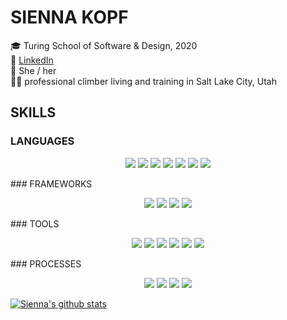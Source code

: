 # SIENNA KOPF

🎓 Turing School of Software & Design, 2020 <br/>
🔎 [LinkedIn](https://www.linkedin.com/in/sienna-kopf-b22b701b1/) </br>
💃 She / her <br />
🧗‍♀️ professional climber living and training in Salt Lake City, Utah <br />

## SKILLS
### LANGUAGES
<p align="center">
  <img src="https://img.shields.io/badge/ruby%20-%23323330.svg?&style=for-the-badge&logo=ruby&logoColor=white" />
  <img src="https://img.shields.io/badge/javascript%20-%2343853D.svg?&style=for-the-badge&logo=javascript&logoColor=white" />
  <img src="https://img.shields.io/badge/html5%20-%2320232a.svg?&style=for-the-badge&logo=html5&logoColor=%2361DAFB" />
  <img src="https://img.shields.io/badge/css3%20-%23593d88.svg?&style=for-the-badge&logo=css3&logoColor=white" />
  <img src="https://img.shields.io/badge/SQL%20-%23593d88.svg?&style=for-the-badge&logo=SQL&logoColor=white" />
  <img src="https://img.shields.io/badge/ActiveRecord%20-%23593d88.svg?&style=for-the-badge&logo=ActiveRecord&logoColor=white" />
  <img src="https://img.shields.io/badge/GraphQL%20-%23593d88.svg?&style=for-the-badge&logo=GraphQL&logoColor=white" />
</p>
### FRAMEWORKS
<p align="center">
  <img src="https://img.shields.io/badge/rails%20-%23007ACC.svg?&style=for-the-badge&logo=rails&logoColor=white" />
  <img src="https://img.shields.io/badge/sinatra%20-%23404d59.svg?&style=for-the-badge" />
  <img src="https://img.shields.io/badge/node.js%20-%23E34F26.svg?&style=for-the-badge&logo=node.js&logoColor=white" />
  <img src="https://img.shields.io/badge/express.js%20-%231572B6.svg?&style=for-the-badge&logo=express.js&logoColor=white" />
</p>
### TOOLS 
<p align="center">
  <img src="https://img.shields.io/badge/rspec%20-%23E34F26.svg?&style=for-the-badge&logo=rspec&logoColor=white" />
  <img src="https://img.shields.io/badge/heroku%20-%23E34F26.svg?&style=for-the-badge&logo=heroku&logoColor=white" />
  <img src="https://img.shields.io/badge/CI%20-%23E34F26.svg?&style=for-the-badge&logo=CI&logoColor=white" />
  <img src="https://img.shields.io/badge/Postgres%20-%23E34F26.svg?&style=for-the-badge&logo=Postgres&logoColor=white" />
  <img src="https://img.shields.io/badge/Postico%20-%23E34F26.svg?&style=for-the-badge&logo=Postico&logoColor=white" />
  <img src="https://img.shields.io/badge/Git%20-%23E34F26.svg?&style=for-the-badge&logo=Git&logoColor=white" />
</p>
### PROCESSES
<p align="center">
  <img src="https://img.shields.io/badge/OOP%20-%23323330.svg?&style=for-the-badge&logo=OOP&logoColor=white" />
  <img src="https://img.shields.io/badge/TDD%20-%23007ACC.svg?&style=for-the-badge&logo=TDD&logoColor=white" />
  <img src="https://img.shields.io/badge/MVC%20-%2343853D.svg?&style=for-the-badge&logo=MVC&logoColor=white" />
  <img src="https://img.shields.io/badge/REST%20-%2343853D.svg?&style=for-the-badge&logo=REST&logoColor=white" />
</p>

[![Sienna's github stats](https://github-readme-stats.vercel.app/api?username=sienna-kopf)](https://github.com/sienna-kopf/github-readme-stats)

